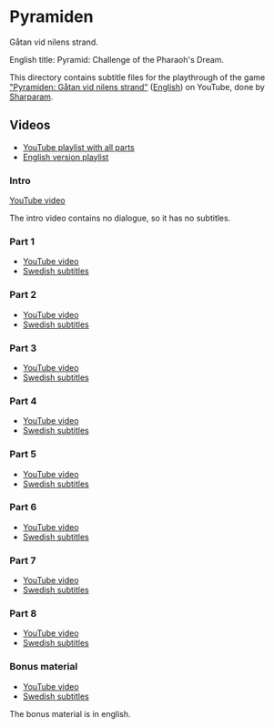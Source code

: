# Pyramiden

Gåtan vid nilens strand.

English title: Pyramid: Challenge of the Pharaoh's Dream.

This directory contains subtitle files for the playthrough of the game
["Pyramiden: Gåtan vid nilens strand"][wiki-sv] ([English][wiki-en]) on YouTube, done by [Sharparam][sharparam-yt].

## Videos
 - [YouTube playlist with all parts][playlist]
 - [English version playlist][playlist-en]

### Intro
[YouTube video][intro-vid]

The intro video contains no dialogue, so it has no subtitles.

### Part 1
 - [YouTube video][part-1-vid]
 - [Swedish subtitles][part-1-sub-sv]

### Part 2
 - [YouTube video][part-2-vid]
 - [Swedish subtitles][part-2-sub-sv]

### Part 3
 - [YouTube video][part-3-vid]
 - [Swedish subtitles][part-3-sub-sv]

### Part 4
 - [YouTube video][part-4-vid]
 - [Swedish subtitles][part-4-sub-sv]

### Part 5
 - [YouTube video][part-5-vid]
 - [Swedish subtitles][part-5-sub-sv]

### Part 6
 - [YouTube video][part-6-vid]
 - [Swedish subtitles][part-6-sub-sv]

### Part 7
 - [YouTube video][part-7-vid]
 - [Swedish subtitles][part-7-sub-sv]

### Part 8
 - [YouTube video][part-8-vid]
 - [Swedish subtitles][part-8-sub-sv]

### Bonus material
 - [YouTube video][bonus-vid]
 - [Swedish subtitles][bonus-sub-sv]

The bonus material is in english.

[sharparam-yt]: https://youtube.com/F16Gaming
[wiki-sv]: https://sv.wikipedia.org/wiki/Pyramiden_-_G%C3%A5tan_vid_Nilens_strand
[wiki-en]: https://en.wikipedia.org/wiki/Pyramid:_Challenge_of_the_Pharaoh%27s_Dream

[playlist]: https://www.youtube.com/playlist?list=PLQwjRL16BY-jsO9QOh0YzUw93ib-s6Qpk
[intro-vid]: https://www.youtube.com/watch?v=dpGIAShDURU
[part-1-vid]: https://www.youtube.com/watch?v=DoKOV9WisUc
[part-2-vid]: https://www.youtube.com/watch?v=JsSepId-ku4
[part-3-vid]: https://www.youtube.com/watch?v=SqYdmkl5jfI
[part-4-vid]: https://www.youtube.com/watch?v=9xpNQOUWeLg
[part-5-vid]: https://www.youtube.com/watch?v=3ViC34cWSwc
[part-6-vid]: https://www.youtube.com/watch?v=Z-ADYCMSk3E
[part-7-vid]: https://www.youtube.com/watch?v=qO5fJlM0Fxw
[part-8-vid]: https://www.youtube.com/watch?v=svSJTPFYAbw
[bonus-vid]: https://www.youtube.com/watch?v=pgeXilbXVzs

[part-1-sub-sv]: pyramiden_playthrough_1-of-8_DoKOV9WisUc.sv.ass
[part-2-sub-sv]: pyramiden_playthrough_2-of-8_JsSepId-ku4.sv.ass
[part-3-sub-sv]: pyramiden_playthrough_3-of-8_SqYdmkl5jfI.sv.ass
[part-4-sub-sv]: pyramiden_playthrough_4-of-8_9xpNQOUWeLg.sv.ass
[part-5-sub-sv]: pyramiden_playthrough_5-of-8_3ViC34cWSwc.sv.ass
[part-6-sub-sv]: pyramiden_playthrough_6-of-8_Z-ADYCMSk3E.sv.ass
[part-7-sub-sv]: pyramiden_playthrough_7-of-8_qO5fJlM0Fxw.sv.ass
[part-8-sub-sv]: pyramiden_playthrough_8-of-8_svSJTPFYAbw.sv.ass
[bonus-sub-sv]: pyramiden_bonus_material_pgeXilbXVzs.sv.ass

[playlist-en]: https://www.youtube.com/playlist?list=PLayWC0RsXD5vimtkFK8kgY8tlEiuZpr76
